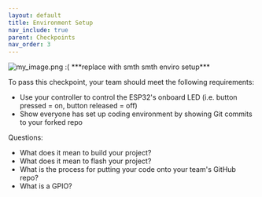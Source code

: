 ```yaml
---
layout: default
title: Environment Setup
nav_include: true
parent: Checkpoints
nav_order: 3
---
```




<img src="{{ '/_assets/images/my_image.png' | prepend: site.baseurl }}" alt="my_image.png :(">
***replace with smth smth enviro setup***

To pass this checkpoint, your team should meet the following requirements:

* Use your controller to control the ESP32's onboard LED (i.e. button pressed = on, button released = off)
* Show everyone has set up coding environment by showing Git commits to your forked repo

Questions:
* What does it mean to build your project?
* What does it mean to flash your project?
* What is the process for putting your code onto your team's GitHub repo?
* What is a GPIO?